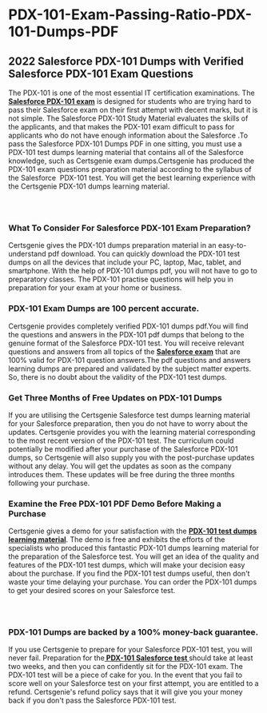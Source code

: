 # PDX-101-Exam-Passing-Ratio-PDX-101-Dumps-PDF<h2><strong>2022 Salesforce PDX-101 Dumps with Verified Salesforce PDX-101 Exam Questions</strong></h2> <p>The PDX-101 is one of the most essential IT certification examinations. The <a href="https://www.certsgenie.com/salesforce/pdx-101-pdf-dumps"><strong>Salesforce PDX-101 exam</strong></a> is designed for students who are trying hard to pass their Salesforce exam on their first attempt with decent marks, but it is not simple. The Salesforce PDX-101 Study Material evaluates the skills of the applicants, and that makes the PDX-101 exam difficult to pass for applicants who do not have enough information about the Salesforce .To pass the Salesforce PDX-101 Dumps PDF in one sitting, you must use a PDX-101 test dumps learning material that contains all of the Salesforce knowledge, such as Certsgenie exam dumps.Certsgenie has produced the PDX-101 exam questions preparation material according to the syllabus of the Salesforce &nbsp;PDX-101 test. You will get the best learning experience with the Certsgenie PDX-101 dumps learning material.</p> <p><a href="https://www.certsgenie.com/salesforce/pdx-101-pdf-dumps" style="display: block; padding: 1em 0; text-align: center; "><img alt="" src="https://blogger.googleusercontent.com/img/b/R29vZ2xl/AVvXsEgO1ePIT5bAw4JCg82qykRc71Xossn_88UmNiMiJgRPCnvDzaKhQmgO2X9bV6TpN9qSYVJJ2MjEumMb0t1ZgyR_gByLqDXQR_FduPn2erzRQTkt1pUFmkY3wfbx5jzrIcOP4S3cxMKHSr0iEiOidKyDYd_7NjYtfgpZ7b1lrGk-ShjLlyfynp8oFM4zYw/s1600/Banner%201.jpg" /></a></p> <h3><strong>What To Consider For Salesforce PDX-101 Exam Preparation?</strong></h3> <p>Certsgenie gives the PDX-101 dumps preparation material in an easy-to-understand pdf download. You can quickly download the PDX-101 test dumps on all the devices that include your PC, laptop, Mac, tablet, and smartphone. With the help of PDX-101 dumps pdf, you will not have to go to preparatory classes. The PDX-101 practise questions will help you in preparation for your exam at your home or business.</p> <h3><strong>PDX-101 Exam Dumps are 100 percent accurate.</strong></h3> <p>Certsgenie provides completely verified PDX-101 dumps pdf.You will find the questions and answers in the PDX-101 pdf dumps that belong to the genuine format of the Salesforce PDX-101 test. You will receive relevant questions and answers from all topics of the <a href="https://www.certsgenie.com/salesforce/pdx-101-pdf-dumps"><strong>Salesforce exam</strong></a> that are 100% valid for PDX-101 question answers.The pdf questions and answers learning dumps are prepared and validated by the subject matter experts. So, there is no doubt about the validity of the PDX-101 test dumps.</p> <h3><strong>Get Three Months of Free Updates on PDX-101 Dumps</strong></h3> <p>If you are utilising the Certsgenie Salesforce test dumps learning material for your Salesforce preparation, then you do not have to worry about the updates. Certsgenie provides you with the learning material corresponding to the most recent version of the PDX-101 test. The curriculum could potentially be modified after your purchase of the Salesforce PDX-101 dumps, so Certsgenie will also supply you with the post-purchase updates without any delay. You will get the updates as soon as the company introduces them. These updates will be free during the three months following your purchase.</p> <h3><strong>Examine the Free PDX-101 PDF Demo Before Making a Purchase</strong></h3> <p>Certsgenie gives a demo for your satisfaction with the <a href="https://www.certsgenie.com/salesforce/pdx-101-pdf-dumps"><strong>PDX-101 test dumps learning material</strong></a>. The demo is free and exhibits the efforts of the specialists who produced this fantastic PDX-101 dumps learning material for the preparation of the Salesforce test. You will get an idea of the quality and features of the PDX-101 test dumps, which will make your decision easy about the purchase. If you find the PDX-101 test dumps useful, then don&#39;t waste your time delaying your purchase. You can order the PDX-101 dumps to get your desired scores on your Salesforce test.</p> <p><a href="hhttps://www.certsgenie.com/salesforce/pdx-101-pdf-dumps" style="display: block; padding: 1em 0; text-align: center; "><img alt="" src="https://blogger.googleusercontent.com/img/b/R29vZ2xl/AVvXsEj3zfp26fobfEw_E3FMeUMaFamcWc-bKsu_525WK8ISqDEyAJkPKOLyeqHJzBXVvKwHP0bTNTERYvWWgOzvpG-DuQ_cPnNOJO1bUfVOHhAXJThy7cLobHgRdochHEeovcJnxpqjNiv-FNLMY1glEh7x833Q6cym5o0AmGhO9ufjgwPhihHJ9ovBp-j40g/s1600/banner%202.jpg" /></a></p> <h3><strong>PDX-101 Dumps are backed by a 100% money-back guarantee.</strong></h3> <p>If you use Certsgenie to prepare for your Salesforce PDX-101 test, you will never fail. Preparation for the<a href="https://www.certsgenie.com/salesforce/pdx-101-pdf-dumps"><strong> PDX-101 Salesforce test </strong></a>should take at least two weeks, and then you can confidently sit for the PDX-101 exam. The PDX-101 test will be a piece of cake for you. In the event that you fail to score well on your Salesforce test on your first attempt, you are entitled to a refund. Certsgenie&#39;s refund policy says that it will give you your money back if you don&#39;t pass the Salesforce PDX-101 test.</p>
